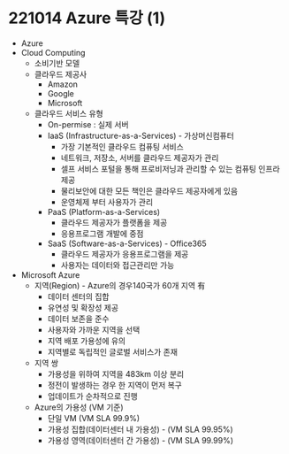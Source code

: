 # 221014 Azure 특강 (1)


- Azure
- Cloud Computing
    - 소비기반 모델
    - 클라우드 제공사
        - Amazon
        - Google
        - Microsoft
    - 클라우드 서비스 유형
        - On-permise : 실제 서버
        - IaaS (Infrastructure-as-a-Services) - 가상머신컴퓨터
            - 가장 기본적인 클라우드 컴퓨팅 서비스
            - 네트워크, 저장소, 서버를 클라우드 제공자가 관리
            - 셀프 서비스 포털을 통해 프로비저닝과 관리할 수 있는 컴퓨팅 인프라 제공
            - 물리보안에 대한 모든 책인은 클라우드 제공자에게 있음
            - 운영체제 부터 사용자가 관리
        - PaaS (Platform-as-a-Services)
            - 클라우드 제공자가 플랫폼을 제공
            - 응용프로그램 개발에 중점
        - SaaS (Software-as-a-Services) - Office365
            - 클라우드 제공자가 응용프로그램을 제공
            - 사용자는 데이터와 접근관리만 가능
- Microsoft Azure
    - 지역(Region) - Azure의 경우140국가 60개 지역 有
        - 데이터 센터의 집합
        - 유연성 및 확장성 제공
        - 데이터 보존을 준수
        - 사용자와 가까운 지역을 선택
        - 지역 배포 가용성에 유의
        - 지역별로 독립적인 글로벌 서비스가 존재
    - 지역 쌍
        - 가용성을 위하여 지역을 483km 이상 분리
        - 정전이 발생하는 경우 한 지역이 먼저 복구
        - 업데이트가 순차적으로 진행
    - Azure의 가용성 (VM 기준)
        - 단일 VM (VM SLA 99.9%)
        - 가용성 집합(데이터센터 내 가용성) - (VM SLA 99.95%)
        - 가용성 영역(데이터센터 간 가용성) - (VM SLA 99.99%)
